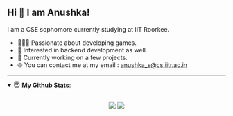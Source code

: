 
## Hi 👋 I am Anushka! 
I am a CSE sophomore currently studying at IIT Roorkee. 

- 👨🏽‍💻 Passionate about developing games.
- 🤝 Interested in backend development as well.
- 👨 Currently working on a few projects.
- 🌐 You can contact me at my email : anushka_s@cs.iitr.ac.in

---
<details open>
 <summary> 😇 <b>My Github Stats</b>: </summary>
<br>
<p align = "center">
  <img src = "https://github-readme-stats.vercel.app/api?username=anushka1623&show_icons=true&theme=tokyonight&line_height=27">
  <img src = "https://github-readme-stats.vercel.app/api/top-langs/?username=anushka1623&hide=css,java,html&theme=tokyonight">
</p>
</details>

